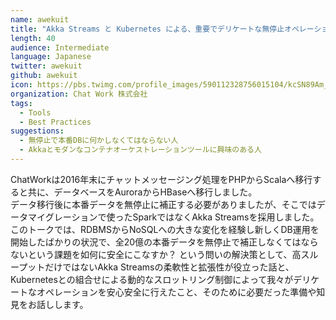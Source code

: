 ```yaml
---
name: awekuit
title: "Akka Streams と Kubernetes による、重要でデリケートな無停止オペレーションをこなすためのアプローチ"
length: 40
audience: Intermediate
language: Japanese
twitter: awekuit
github: awekuit
icon: https://pbs.twimg.com/profile_images/590112328756015104/kcSN89Am_400x400.jpg
organization: Chat Work 株式会社
tags:
  - Tools
  - Best Practices
suggestions:
  - 無停止で本番DBに何かしなくてはならない人
  - Akkaとモダンなコンテナオーケストレーションツールに興味のある人
---
```

ChatWorkは2016年末にチャットメッセージング処理をPHPからScalaへ移行すると共に、データベースをAuroraからHBaseへ移行しました。  
データ移行後に本番データを無停止に補正する必要がありましたが、そこではデータマイグレーションで使ったSparkではなくAkka Streamsを採用しました。  
このトークでは、RDBMSからNoSQLへの大きな変化を経験し新しくDB運用を開始したばかりの状況で、全20億の本番データを無停止で補正しなくてはならないという課題を如何に安全にこなすか？ という問いの解決策として、高スループットだけではないAkka Streamsの柔軟性と拡張性が役立った話と、Kubernetesとの組合せによる動的なスロットリング制御によって我々がデリケートなオペレーションを安心安全に行えたこと、そのために必要だった準備や知見をお話しします。